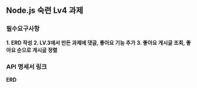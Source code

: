 ## Node.js 숙련 Lv4 과제

### 필수요구사항

**1. ERD 작성**
**2. LV.3에서 만든 과제에 댓글, 좋아요 기능 추가**
**3. 좋아요 게시글 조회, 좋아요 순으로 게시글 정렬**

### API 명세서 링크

**ERD**
